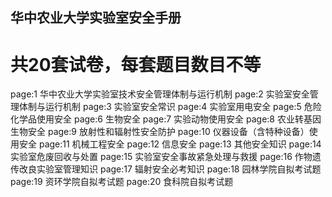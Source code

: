 ## 华中农业大学实验室安全手册
# 共20套试卷，每套题目数目不等
page:1 华中农业大学实验室技术安全管理体制与运行机制
page:2 实验室安全管理体制与运行机制
page:3 实验室安全常识
page:4 实验室用电安全
page:5 危险化学品使用安全
page:6 生物安全
page:7 实验动物使用安全
page:8 农业转基因生物安全
page:9 放射性和辐射性安全防护
page:10 仪器设备（含特种设备）使用安全
page:11 机械工程安全
page:12 信息安全
page:13 其他安全知识
page:14 实验室危废回收与处置
page:15 实验室安全事故紧急处理与救援
page:16 作物遗传改良实验室管理知识
page:17 辐射安全必考知识
page:18 园林学院自拟考试题
page:19 资环学院自拟考试题
page:20 食科院自拟考试题
